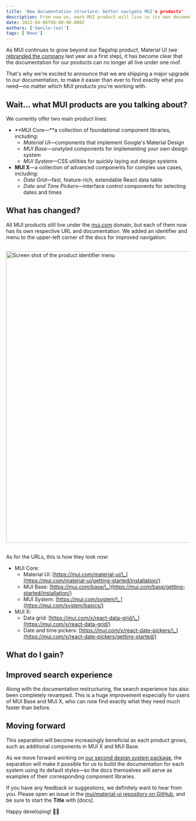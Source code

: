 ```yaml
---
title: 'New documentation structure: better navigate MUI's products'
description: From now on, each MUI product will live in its own documentation. Find out how that is better for you.
date: 2022-04-06T00:00:00.000Z
authors: ['danilo-leal']
tags: ['News']
---
```


As MUI continues to grow beyond our flagship product, Material UI (we [rebranded the company](/blog/material-ui-is-now-mui/) last year as a first step), it has become clear that the documentation for our products can no longer all live under one roof.

That's why we're excited to announce that we are shipping a major upgrade to our documentation, to make it easier than ever to find exactly what you need—no matter which MUI products you're working with.

## Wait... what MUI products are you talking about?

We currently offer two main product lines:

- **MUI Core—**a collection of foundational component libraries, including:
  - _Material UI_—components that implement Google's Material Design
  - _MUI Base_—unstyled components for implementing your own design system
  - _MUI System_—CSS utilities for quickly laying out design systems
- **MUI X**—a collection of advanced components for complex use cases, including:
  - _Data Grid_—fast, feature-rich, extendable React data table
  - _Date and Time Pickers_—interface control components for selecting dates and times

## What has changed?

All MUI products still live under the [mui.com](http://mui.com) domain, but each of them now has its own respective URL and documentation.
We added an identifier and menu to the upper-left corner of the docs for improved navigation:

<img src="/static/blog/docs-updates/docs-separation.png" style="width: 796px; margin-top: 16px; margin-bottom: 16px;" alt="Screen shot of the product identifier menu" />

As for the URLs, this is how they look now:

- MUI Core:
  - Material UI: [https://mui.com/material-ui/\_](https://mui.com/material-ui/getting-started/installation/)
  - MUI Base: [https://mui.com/base/\_](https://mui.com/base/getting-started/installation/)
  - MUI System: [https://mui.com/system/\_](https://mui.com/system/basics/)
- MUI X:
  - Data grid: [https://mui.com/x/react-data-grid/\_](https://mui.com/x/react-data-grid/)
  - Date and time pickers: [https://mui.com/x/react-date-pickers/\_](https://mui.com/x/react-date-pickers/getting-started/)

## What do I gain?

## Improved search experience

Along with the documentation restructuring, the search experience has also been completely revamped.
This is a huge improvement especially for users of MUI Base and MUI X, who can now find exactly what they need much faster than before.

## Moving forward

This separation will become increasingly beneficial as each product grows, such as additional components in MUI X and MUI Base.

As we move forward working on [our second design system package](https://deploy-preview-30686--material-ui.netlify.app/experiments/), the separation will make it possible for us to build the documentation for each system using its default styles—so the docs themselves will serve as examples of their corresponding component libraries.

If you have any feedback or suggestions, we definitely want to hear from you.
Please open an issue in the [mui/material-ui repository on GitHub](https://github.com/mui/material-ui/issues), and be sure to start the **Title** with [docs].

Happy developing! 👩‍💻
